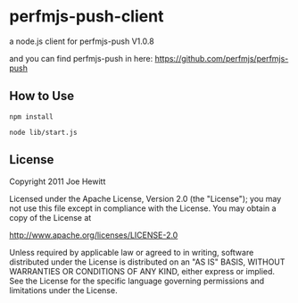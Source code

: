 perfmjs-push-client
=======
a node.js client for perfmjs-push  V1.0.8

and you can find perfmjs-push in here: https://github.com/perfmjs/perfmjs-push

How to Use
-------
    npm install

    node lib/start.js


License
-------

Copyright 2011 Joe Hewitt

Licensed under the Apache License, Version 2.0 (the "License");
you may not use this file except in compliance with the License.
You may obtain a copy of the License at

   http://www.apache.org/licenses/LICENSE-2.0

Unless required by applicable law or agreed to in writing, software
distributed under the License is distributed on an "AS IS" BASIS,
WITHOUT WARRANTIES OR CONDITIONS OF ANY KIND, either express or implied.
See the License for the specific language governing permissions and
limitations under the License.